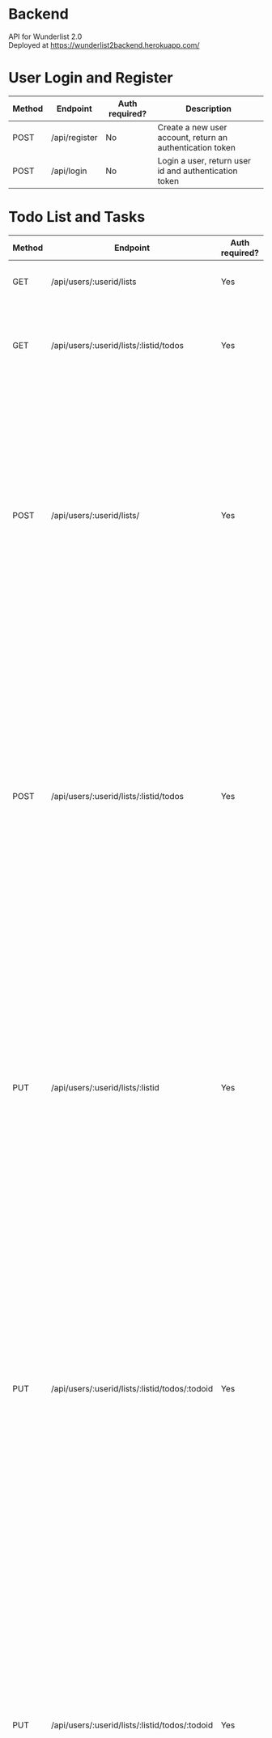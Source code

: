 # Backend

API for Wunderlist 2.0 </br>
Deployed at https://wunderlist2backend.herokuapp.com/

# User Login and Register

| Method  | Endpoint  | Auth required?  | Description  |   
|---|---|---|---|
| POST  | /api/register  | No  | Create a new user account, return an authentication token  | 
| POST  | /api/login  | No  | Login a user, return user id and authentication token  |  

# Todo List and Tasks

| Method  | Endpoint  | Auth required?  | Description  |   
|---|---|---|---|
| GET  | /api/users/:userid/lists  | Yes  | Get the todo lists of an user with the id of :userid  | 
| GET  | /api/users/:userid/lists/:listid/todos  | Yes  | Get the tasks (todo items) of an user with the id of :userid and of the list with the id of :listid   |  
| POST  | /api/users/:userid/lists/  | Yes  | Create a new todo list for an user with the id of :userid, <h5> Post request body example </h5> <h4>{ listname: 'New List' } </h4><h5> Response body example </h5> <h4> { </br> "id":1, </br> "listname": "New List", </br> "user_id": 1 </br> } </h4> | 
| POST  | /api/users/:userid/lists/:listid/todos  | Yes  | Create a new task (todo item) for an user with the id of :userid in the list with the id of :listid, <h5> Post request body example </h5> <h4>{ todo: 'New Todo' } </h3> <h5> Response body example </h4> <h4> { </br> "id":1, </br> "todo": "New Todo", </br> "list_id": 1, , </br> "completed": 0 </br> } </h4> |  
| PUT  | /api/users/:userid/lists/:listid  | Yes  | Update the name of a todo list with the id of :listid for an user with the id of :userid, <h5> Post request body example </h5> <h4>{ listname: 'Edited List' } </h4> <h5> Response body example </h5> <h4> { </br> "id":1, </br> "listname": "Edited List", </br> "user_id": 1 </br> } </h4> | 
| PUT  | /api/users/:userid/lists/:listid/todos/:todoid  | Yes  | Update the name of the task (todo item) with the id of :todoid for an user with the id of :userid in the list with the id of :listid, <h5> Post request body example </h5> <h4>{ todo: 'Edited Todo' } </h3> <h5> Response body example </h4> <h4> { </br> "id":1, </br> "todo": "Edited Todo", </br> "list_id": 1 </br> } </h4> | 
| PUT  | /api/users/:userid/lists/:listid/todos/:todoid  | Yes  | Update the completion status of the task (todo item) with the id of :todoid for an user with the id of :userid in the list with the id of :listid, <h5> Post request body example </h5> <h4>{ completed: 1 } </h3> <h5> Response body example </h4> <h4> { </br> "id":1, </br> "todo": "Edited Todo", </br> "list_id": 1, </br> "completed": 1 </br> } </h4> | 
| DELETE  | /api/users/:userid/lists/:listid  | Yes  | Delete a todo list with the id of :listid for an user with the id of :userid, <i> will delete all the todo items associated with the list id </i> <h5> Response body example </h5> <h4> removed { </br> "id":1, </br> "listname": "Edited List", </br> "user_id": 1 </br> } </h4> | 
| DELETE  | /api/users/:userid/lists/:listid/todos/:todoid  | Yes  | Delete a task (todo item) with the id of :todoid for an user with the id of :userid in the list with the id of :listid, <h5> Response body example </h4> <h4> removed { </br> "id":1, </br> "todo": "Edited Todo", </br> "list_id": 1, </br> completed: 0 </br> } </h4> | 

# Testing

Just install dependencies and enter "npm run test" in the terminal, tests are made in the test database
